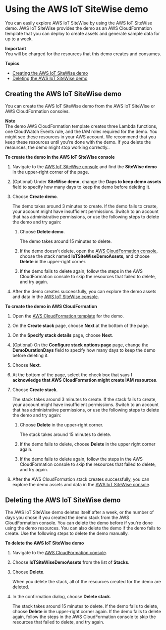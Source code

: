 # Using the AWS IoT SiteWise demo<a name="getting-started-demo"></a>

You can easily explore AWS IoT SiteWise by using the AWS IoT SiteWise demo\. AWS IoT SiteWise provides the demo as an AWS CloudFormation template that you can deploy to create assets and generate sample data for up to a week\.

**Important**  
You will be charged for the resources that this demo creates and consumes\. 

**Topics**
+ [Creating the AWS IoT SiteWise demo](#create-getting-started-demo)
+ [Deleting the AWS IoT SiteWise demo](#delete-getting-started-demo)

## Creating the AWS IoT SiteWise demo<a name="create-getting-started-demo"></a>

You can create the AWS IoT SiteWise demo from the AWS IoT SiteWise or AWS CloudFormation consoles\.

**Note**  
The demo AWS CloudFormation template creates three Lambda functions, one CloudWatch Events rule, and the IAM roles required for the demo\. You might see these resources in your AWS account\. We recommend that you keep these resources until you're done with the demo\. If you delete the resources, the demo might stop working correctly\.\.

**To create the demo in the AWS IoT SiteWise console**

1. Navigate to the [AWS IoT SiteWise console](https://console.aws.amazon.com/iotsitewise/) and find the **SiteWise demo** in the upper\-right corner of the page\.

1. \(Optional\) Under **SiteWise demo**, change the **Days to keep demo assets** field to specify how many days to keep the demo before deleting it\.

1. Choose **Create demo**\.

   The demo takes around 3 minutes to create\. If the demo fails to create, your account might have insufficient permissions\. Switch to an account that has administrative permissions, or use the following steps to delete the demo and try again:

   1. Choose **Delete demo**\.

      The demo takes around 15 minutes to delete\.

   1. If the demo doesn't delete, open the [AWS CloudFormation console](https://console.aws.amazon.com/cloudformation/), choose the stack named **IoTSiteWiseDemoAssets**, and choose **Delete** in the upper\-right corner\.

   1. If the demo fails to delete again, follow the steps in the AWS CloudFormation console to skip the resources that failed to delete, and try again\.

1. After the demo creates successfully, you can explore the demo assets and data in the [AWS IoT SiteWise console](https://console.aws.amazon.com/iotsitewise/)\.

**To create the demo in AWS CloudFormation**

1. Open the [AWS CloudFormation template](https://console.aws.amazon.com/cloudformation/home?#/stacks/new?stackName=IoTSiteWiseDemoAssets&templateURL=https%3A%2F%2Fs3.amazonaws.com%2Faws-iot-sitewise%2Fdemo%2FSiteWiseDemoCloudFormation.yml) for the demo\.

1. On the **Create stack** page, choose **Next** at the bottom of the page\.

1. On the **Specify stack details** page, choose **Next**\.

1. \(Optional\) On the **Configure stack options page** page, change the **DemoDurationDays** field to specify how many days to keep the demo before deleting it\.

1. Choose **Next**\.

1. At the bottom of the page, select the check box that says **I acknowledge that AWS CloudFormation might create IAM resources**\.

1. Choose **Create stack**\.

   The stack takes around 3 minutes to create\. If the stack fails to create, your account might have insufficient permissions\. Switch to an account that has administrative permissions, or use the following steps to delete the demo and try again:

   1. Choose **Delete** in the upper\-right corner\.

      The stack takes around 15 minutes to delete\.

   1. If the demo fails to delete, choose **Delete** in the upper right corner again\.

   1. If the demo fails to delete again, follow the steps in the AWS CloudFormation console to skip the resources that failed to delete, and try again\.

1. After the AWS CloudFormation stack creates successfully, you can explore the demo assets and data in the [AWS IoT SiteWise console](https://console.aws.amazon.com/iotsitewise/)\.

## Deleting the AWS IoT SiteWise demo<a name="delete-getting-started-demo"></a>

The AWS IoT SiteWise demo deletes itself after a week, or the number of days you chose if you created the demo stack from the AWS CloudFormation console\. You can delete the demo before if you're done using the demo resources\. You can also delete the demo if the demo fails to create\. Use the following steps to delete the demo manually\.

**To delete the AWS IoT SiteWise demo**

1. Navigate to the [AWS CloudFormation console](https://console.aws.amazon.com/cloudformation)\.

1. Choose **IoTSiteWiseDemoAssets** from the list of **Stacks**\.

1. Choose **Delete**\.

   When you delete the stack, all of the resources created for the demo are deleted\.

1. In the confirmation dialog, choose **Delete stack**\.

   The stack takes around 15 minutes to delete\. If the demo fails to delete, choose **Delete** in the upper\-right corner again\. If the demo fails to delete again, follow the steps in the AWS CloudFormation console to skip the resources that failed to delete, and try again\.